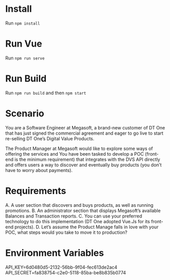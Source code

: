 # Install

Run `npm install`

# Run Vue

Run `npm run serve`

# Run Build

Run `npm run build` and then `npm start`

# Scenario

You are a Software Engineer at Megasoft, a brand-new customer of DT One that has just signed the commercial agreement and eager to go live to start re-selling DT One’s Digital Value Products.

The Product Manager at Megasoft would like to explore some ways of offering the services and You have been tasked to develop a POC (front-end is the minimum requirement) that integrates with the DVS API directly and offers users a way to discover and eventually buy products (you don’t have to worry about payments).

# Requirements

A. A user section that discovers and buys products, as well as running promotions.
B. An administrator section that displays Megasoft’s available Balances and Transaction reports.
C. You can use your preferred technology to do this implementation (DT One adopted Vue.Js for its front-end projects).
D. Let’s assume the Product Manage falls in love with your POC, what steps would you take to move it to production?

# Environment Variables
API_KEY=6d0480d5-2132-56bb-9f04-fec613de2ac4
API_SECRET=fa838754-c2e0-5118-85ba-be8b835b0774
